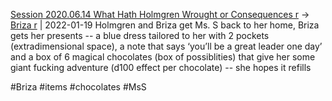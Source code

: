 [Session 2020.06.14 What Hath Holmgren Wrought or Consequences r](../sessions/notes_matteo_brianedit/Session%202020.06.14%20What%20Hath%20Holmgren%20Wrought%20or%20Consequences%20r.md) -> [Briza r](TheWik-main/people/Briza%20r.md) | 2022-01-19
Holmgren and Briza get Ms. S back to her home, Briza gets her presents -- a blue dress tailored to her with 2 pockets (extradimensional space), a note that says ‘you’ll be a great leader one day’ and a box of 6 magical chocolates (box of possiblities) that give her some giant fucking adventure (d100 effect per chocolate) -- she hopes it refills

#Briza #items #chocolates #MsS
